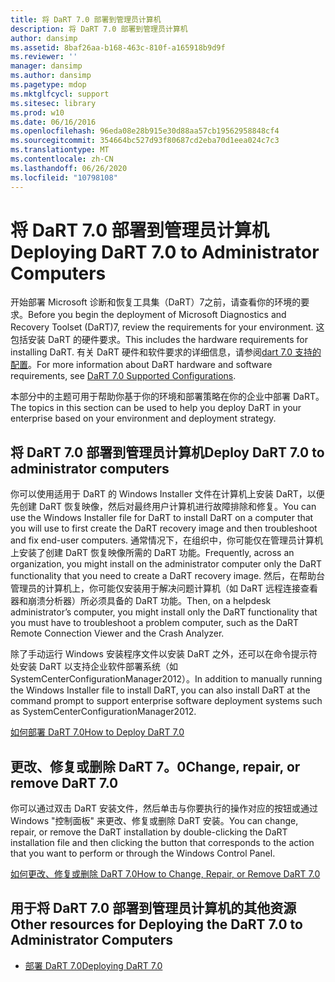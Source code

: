 ```yaml
---
title: 将 DaRT 7.0 部署到管理员计算机
description: 将 DaRT 7.0 部署到管理员计算机
author: dansimp
ms.assetid: 8baf26aa-b168-463c-810f-a165918b9d9f
ms.reviewer: ''
manager: dansimp
ms.author: dansimp
ms.pagetype: mdop
ms.mktglfcycl: support
ms.sitesec: library
ms.prod: w10
ms.date: 06/16/2016
ms.openlocfilehash: 96eda08e28b915e30d88aa57cb19562958848cf4
ms.sourcegitcommit: 354664bc527d93f80687cd2eba70d1eea024c7c3
ms.translationtype: MT
ms.contentlocale: zh-CN
ms.lasthandoff: 06/26/2020
ms.locfileid: "10798108"
---
```

# <span data-ttu-id="53caf-103">将 DaRT 7.0 部署到管理员计算机</span><span class="sxs-lookup"><span data-stu-id="53caf-103">Deploying DaRT 7.0 to Administrator Computers</span></span>


<span data-ttu-id="53caf-104">开始部署 Microsoft 诊断和恢复工具集（DaRT）7之前，请查看你的环境的要求。</span><span class="sxs-lookup"><span data-stu-id="53caf-104">Before you begin the deployment of Microsoft Diagnostics and Recovery Toolset (DaRT)7, review the requirements for your environment.</span></span> <span data-ttu-id="53caf-105">这包括安装 DaRT 的硬件要求。</span><span class="sxs-lookup"><span data-stu-id="53caf-105">This includes the hardware requirements for installing DaRT.</span></span> <span data-ttu-id="53caf-106">有关 DaRT 硬件和软件要求的详细信息，请参阅[dart 7.0 支持的配置](dart-70-supported-configurations-dart-7.md)。</span><span class="sxs-lookup"><span data-stu-id="53caf-106">For more information about DaRT hardware and software requirements, see [DaRT 7.0 Supported Configurations](dart-70-supported-configurations-dart-7.md).</span></span>

<span data-ttu-id="53caf-107">本部分中的主题可用于帮助你基于你的环境和部署策略在你的企业中部署 DaRT。</span><span class="sxs-lookup"><span data-stu-id="53caf-107">The topics in this section can be used to help you deploy DaRT in your enterprise based on your environment and deployment strategy.</span></span>

## <span data-ttu-id="53caf-108">将 DaRT 7.0 部署到管理员计算机</span><span class="sxs-lookup"><span data-stu-id="53caf-108">Deploy DaRT 7.0 to administrator computers</span></span>


<span data-ttu-id="53caf-109">你可以使用适用于 DaRT 的 Windows Installer 文件在计算机上安装 DaRT，以便先创建 DaRT 恢复映像，然后对最终用户计算机进行故障排除和修复。</span><span class="sxs-lookup"><span data-stu-id="53caf-109">You can use the Windows Installer file for DaRT to install DaRT on a computer that you will use to first create the DaRT recovery image and then troubleshoot and fix end-user computers.</span></span> <span data-ttu-id="53caf-110">通常情况下，在组织中，你可能仅在管理员计算机上安装了创建 DaRT 恢复映像所需的 DaRT 功能。</span><span class="sxs-lookup"><span data-stu-id="53caf-110">Frequently, across an organization, you might install on the administrator computer only the DaRT functionality that you need to create a DaRT recovery image.</span></span> <span data-ttu-id="53caf-111">然后，在帮助台管理员的计算机上，你可能仅安装用于解决问题计算机（如 DaRT 远程连接查看器和崩溃分析器）所必须具备的 DaRT 功能。</span><span class="sxs-lookup"><span data-stu-id="53caf-111">Then, on a helpdesk administrator’s computer, you might install only the DaRT functionality that you must have to troubleshoot a problem computer, such as the DaRT Remote Connection Viewer and the Crash Analyzer.</span></span>

<span data-ttu-id="53caf-112">除了手动运行 Windows 安装程序文件以安装 DaRT 之外，还可以在命令提示符处安装 DaRT 以支持企业软件部署系统（如 SystemCenterConfigurationManager2012）。</span><span class="sxs-lookup"><span data-stu-id="53caf-112">In addition to manually running the Windows Installer file to install DaRT, you can also install DaRT at the command prompt to support enterprise software deployment systems such as SystemCenterConfigurationManager2012.</span></span>

[<span data-ttu-id="53caf-113">如何部署 DaRT 7.0</span><span class="sxs-lookup"><span data-stu-id="53caf-113">How to Deploy DaRT 7.0</span></span>](how-to-deploy-dart-70.md)

## <span data-ttu-id="53caf-114">更改、修复或删除 DaRT 7。0</span><span class="sxs-lookup"><span data-stu-id="53caf-114">Change, repair, or remove DaRT 7.0</span></span>


<span data-ttu-id="53caf-115">你可以通过双击 DaRT 安装文件，然后单击与你要执行的操作对应的按钮或通过 Windows "控制面板" 来更改、修复或删除 DaRT 安装。</span><span class="sxs-lookup"><span data-stu-id="53caf-115">You can change, repair, or remove the DaRT installation by double-clicking the DaRT installation file and then clicking the button that corresponds to the action that you want to perform or through the Windows Control Panel.</span></span>

[<span data-ttu-id="53caf-116">如何更改、修复或删除 DaRT 7.0</span><span class="sxs-lookup"><span data-stu-id="53caf-116">How to Change, Repair, or Remove DaRT 7.0</span></span>](how-to-change-repair-or-remove-dart-70.md)

## <span data-ttu-id="53caf-117">用于将 DaRT 7.0 部署到管理员计算机的其他资源</span><span class="sxs-lookup"><span data-stu-id="53caf-117">Other resources for Deploying the DaRT 7.0 to Administrator Computers</span></span>


-   [<span data-ttu-id="53caf-118">部署 DaRT 7.0</span><span class="sxs-lookup"><span data-stu-id="53caf-118">Deploying DaRT 7.0</span></span>](deploying-dart-70-new-ia.md)

 

 





